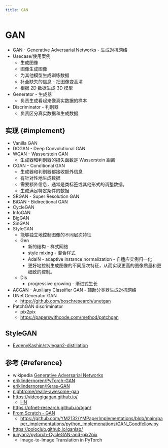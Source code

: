 ```yaml
---
title: GAN
---
```


# GAN

- GAN - Generative Adversarial Networks - 生成对抗网络
- Usecase/使用案例
  - 生成图像
  - 图像生成图像
  - 为其他模型生成训练数据
  - 补全缺失的信息 - 把图像变高清
  - 根据 2D 数据生成 3D 模型
- Generator - 生成器
  - 负责生成看起来像真实数据的样本
- Discriminator - 判别器
  - 负责区分真实数据和生成数据

## 实现 {#implement}

- Vanilla GAN
- DCGAN - Deep Convolutional GAN
- WGAN - Wasserstein GAN
  - 生成器和判别器的损失函数是 Wasserstein 距离
- CGAN - Conditional GAN
  - 生成器和判别器都接收额外信息
  - 有针对性地生成数据
  - 需要额外信息，通常是类标签或其他形式的调整数据。
  - 生成满足特定条件的数据
- SRGAN - Super Resolution GAN
- BiGAN - Bidirectional GAN
- CycleGAN
- InfoGAN
- BigGAN
- SinGAN
- StyleGAN
  - 能够独立地控制图像的不同层次特征
  - Gen
    - 新的结构 - 样式网络
    - style mixing - 混合样式
    - AdaIN -  adaptive instance normalization - 自适应实例归一化
    - 更好地控制生成图像的不同层次特征，从而实现更高的图像质量和更细致的控制。
  - Dis
    - progressive growing  - 渐进式生长
- ACGAN - Auxiliary Classifier GAN - 辅助分类器生成对抗网络
- UNet Generator GAN
  - https://github.com/boschresearch/unetgan
- PatchGAN discriminator
  - pix2pix
  - https://paperswithcode.com/method/patchgan

## StyleGAN

- [EvgenyKashin/stylegan2-distillation](https://github.com/EvgenyKashin/stylegan2-distillation)

## 参考 {#reference}

- wikipedia [Generative Adversarial Networks](https://en.wikipedia.org/wiki/Generative_adversarial_network)
- [eriklindernoren/PyTorch-GAN](https://github.com/eriklindernoren/PyTorch-GAN)
- [eriklindernoren/Keras-GAN](https://github.com/eriklindernoren/Keras-GAN)
- [nightrome/really-awesome-gan](https://github.com/nightrome/really-awesome-gan)
- https://videogigagan.github.io/
  - [HN](https://news.ycombinator.com/item?id=40130803)
- https://pfnet-research.github.io/tgan/
- [From Scratch - GAN](https://ym2132.github.io/GenerativeAdversarialNetworks_Goodfellow)
  - https://github.com/YM2132/YMPaperImplementations/blob/main/paper_implementations/python_implemenations/GAN_Goodfellow.py
- https://poloclub.github.io/ganlab/
- [junyanz/pytorch-CycleGAN-and-pix2pix](https://github.com/junyanz/pytorch-CycleGAN-and-pix2pix)
  - Image-to-Image Translation in PyTorch

